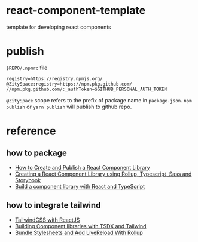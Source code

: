 # react-component-template
template for developing react components

# publish
`$REPO/.npmrc` file

```plain
registry=https://registry.npmjs.org/
@ZitySpace:registry=https://npm.pkg.github.com/
//npm.pkg.github.com/:_authToken=$GITHUB_PERSONAL_AUTH_TOKEN
```
`@ZitySpace` scope refers to the prefix of package name in `package.json`. `npm publish` or `yarn publish` will publish to github repo.


# reference
## how to package
- [How to Create and Publish a React Component Library](https://dev.to/alexeagleson/how-to-create-and-publish-a-react-component-library-2oe)
- [Creating a React Component Library using Rollup, Typescript, Sass and Storybook](https://blog.harveydelaney.com/creating-your-own-react-component-library/)
- [Build a component library with React and TypeScript](https://blog.logrocket.com/build-component-library-react-typescript/)

## how to integrate tailwind
- [TailwindCSS with ReactJS](https://dev.to/hasibrashid/tailwindcss-with-reactjs-3ih9)
- [Building Component libraries with TSDX and Tailwind](https://frontend.blog/build-your-own-flexible-component-library-using-tsdx-typescript-tailwind-css-headless-ui/)
- [Bundle Stylesheets and Add LiveReload With Rollup](https://www.learnwithjason.dev/blog/learn-rollup-css)
